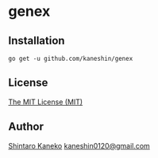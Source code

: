# genex

## Installation

```
go get -u github.com/kaneshin/genex
```

## License

[The MIT License (MIT)](http://kaneshin.mit-license.org/)

## Author

[Shintaro Kaneko](https://github.com/kaneshin) <kaneshin0120@gmail.com>
